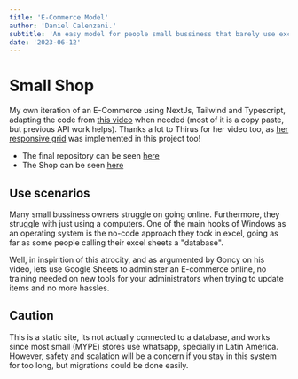 ```yaml
---
title: 'E-Commerce Model'
author: 'Daniel Calenzani.'
subtitle: 'An easy model for people small bussiness that barely use excel/sheets'
date: '2023-06-12'
---
```


# Small Shop

My own iteration of an E-Commerce using NextJs, Tailwind and Typescript, adapting the code from [this video](https://www.youtube.com/watch?v=DgPcpte1eoA) when needed (most of it is a copy paste, but previous API work helps).
Thanks a lot to Thirus for her video too, as [her responsive grid](https://www.youtube.com/watch?v=9aQ6nFMsbDs) was implemented in this project too!

- The final repository can be seen [here](https://github.com/dcalenzani)
- The Shop can be seen [here](../shop)

## Use scenarios

Many small bussiness owners struggle on going online. Furthermore, they struggle with just using a computers. One of the main hooks of Windows as an operating system is the no-code approach they took in excel, going as far as some people calling their excel sheets a "database".

Well, in inspirition of this atrocity, and as argumented by Goncy on his video, lets use Google Sheets to administer an E-commerce online, no training needed on new tools for your administrators when trying to update items and no more hassles.

## Caution

This is a static site, its not actually connected to a database, and works since most small (MYPE) stores use whatsapp, specially in Latin America. However, safety and scalation will be a concern if you stay in this system for too long, but migrations could be done easily.